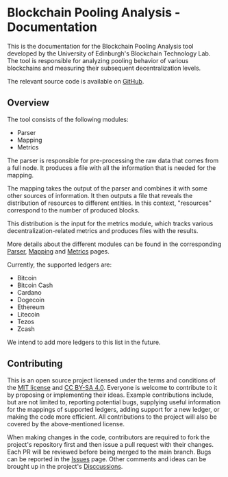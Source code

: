 # Blockchain Pooling Analysis - Documentation

This is the documentation for the Blockchain Pooling Analysis tool developed by the University of Edinburgh's Blockchain 
Technology Lab. The tool is responsible for analyzing pooling behavior of various blockchains and measuring their 
subsequent decentralization levels.

The relevant source code is available on [GitHub](https://github.com/Blockchain-Technology-Lab/pooling-analysis).

## Overview
The tool consists of the following modules:

- Parser
- Mapping
- Metrics

The parser is responsible for pre-processing the raw data that comes from a full node. It produces a file
with all the information that is needed for the mapping.

The mapping takes the output of the parser and combines it with some other
sources of information. It then outputs a file that reveals the distribution of
resources to different entities.  In this context, "resources" correspond to the
number of produced blocks. 

This distribution is the input for the metrics module, which tracks various
decentralization-related metrics and produces files with the results. 

More details about the different modules can be found in the corresponding [Parser](parsers.md), [Mapping](mappings.md)
and [Metrics](metrics.md) pages.

Currently, the supported ledgers are:

- Bitcoin
- Bitcoin Cash
- Cardano
- Dogecoin
- Ethereum 
- Litecoin
- Tezos
- Zcash

We intend to add more ledgers to this list in the future. 

## Contributing

This is an open source project licensed under the terms and conditions of the 
[MIT license](https://github.com/Blockchain-Technology-Lab/pooling-analysis/blob/main/LICENSE) and
[CC BY-SA 4.0](https://creativecommons.org/licenses/by-sa/4.0/). 
Everyone is welcome to contribute to it by proposing or implementing their
ideas. Example contributions include, but are not limited to, reporting
potential bugs, supplying useful information for the mappings of supported
ledgers, adding support for a new ledger, or making the code more efficient.
All contributions to the project will also be covered by the above-mentioned
license.

When making changes in the code, contributors are required to fork the project's repository first and then issue a pull 
request with their changes. Each PR will be reviewed before being merged to the main branch. Bugs can be reported 
in the [Issues](https://github.com/Blockchain-Technology-Lab/pooling-analysis/issues) page. 
Other comments and ideas can be brought up in the project's
[Disccussions](https://github.com/Blockchain-Technology-Lab/pooling-analysis/discussions).
